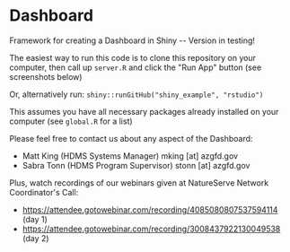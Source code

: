 # Dashboard
Framework for creating a Dashboard in Shiny -- Version in testing!

The easiest way to run this code is to clone this repository on your computer, then call up `server.R` and click the "Run App" button (see screenshots below)

Or, alternatively run:
`shiny::runGitHub("shiny_example", "rstudio")`

This assumes you have all necessary packages already installed on your computer (see `global.R` for a list)

Please feel free to contact us about any aspect of the Dashboard:
* Matt King (HDMS Systems Manager) mking [at] azgfd.gov
* Sabra Tonn (HDMS Program Supervisor) stonn [at] azgfd.gov

Plus, watch recordings of our webinars given at NatureServe Network Coordinator's Call:
* https://attendee.gotowebinar.com/recording/4085080807537594114 (day 1)
* https://attendee.gotowebinar.com/recording/3008437922130049538 (day 2)